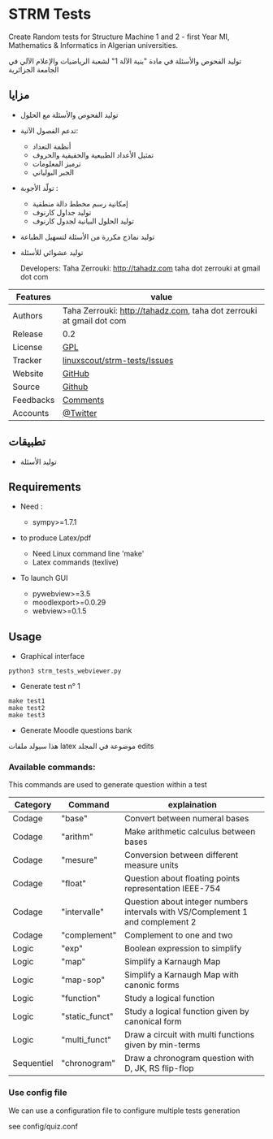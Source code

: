 # STRM Tests

Create Random tests for Structure Machine 1 and 2 - first Year MI, Mathematics &amp; Informatics in Algerian universities.

توليد الفحوص والأسئلة في مادة "بنية الآلة 1" لشعبة الرياضيات والإعلام الآلي في الجامعة الجزائرية

##  مزايا

* توليد الفحوص والأسئلة مع الحلول
* تدعم الفصول الآتية:
  * أنظمة التعداد
  * تمثيل الأعداد الطبيعية والحقيقية والحروف
  * ترميز المعلومات
  * الجبر البولياني
* تولّد الأجوبة :
  * إمكانية رسم مخطط دالة منطقية
  * توليد جداول كارنوف
  * توليد الحلول البيانية لجدول كارنوف
* توليد نماذج مكررة من الأسئلة لتسهيل الطباعة
* توليد عشوائي للأسئلة

  Developers:  Taha Zerrouki: http://tahadz.com
    taha dot zerrouki at gmail dot com

Features |   value
------------|-----------
Authors  | Taha Zerrouki: http://tahadz.com,  taha dot zerrouki at gmail dot com
Release  | 0.2
License  |[GPL](https://github.com/linuxscout/strm-tests/blob/master/LICENSE)
Tracker  |[linuxscout/strm-tests/Issues](https://github.com/linuxscout/strm-tests/issues)
Website  |[GitHub](https://github.com/linuxscout/strm-tests)
Source  |[Github](https://github.com/linuxscout/strm-tests)
Feedbacks  |[Comments](https://github.com/linuxscout/strm-tests/issues)
Accounts  |[@Twitter](https://twitter.com/linuxscout) 




## تطبيقات 
* توليد الأسئلة

## Requirements
* Need :

 	- sympy>=1.7.1
 * to produce Latex/pdf
	 - Need Linux command line 'make'
	 - Latex commands (texlive)
 * To launch GUI
	- pywebview>=3.5
	- moodlexport>=0.0.29
	- webview>=0.1.5

## Usage

* Graphical interface
```
python3 strm_tests_webviewer.py
```


* Generate test n° 1
```
make test1 
make test2 
make test3

```

* Generate Moodle questions bank

هذا سيولد ملفات latex موضوعة في المجلد edits

### Available commands:
 This commands are used to generate question within a test

Category |Command | explaination
---------|--------|-------------
Codage | "base" |    Convert between numeral bases
Codage | "arithm" | Make arithmetic calculus between bases 
Codage | "mesure" | Conversion between different measure units 
Codage | "float" | Question about floating points representation IEEE-754
Codage | "intervalle" | Question about integer numbers intervals with VS/Complement 1  and complement 2 
Codage | "complement" | Complement to one and two
Logic | "exp" |     Boolean expression to simplify
Logic |"map" |     Simplify a Karnaugh Map
Logic |"map-sop" |      Simplify a Karnaugh Map with canonic forms
Logic | "function" |    Study a logical function
Logic | "static_funct" |  Study a logical function given by canonical form
Logic | "multi_funct" | Draw a circuit with multi functions given by min-terms 
Sequentiel | "chronogram" | Draw a chronogram question with D, JK, RS flip-flop 

### Use config file

We can use a configuration file to configure multiple tests generation

see config/quiz.conf

